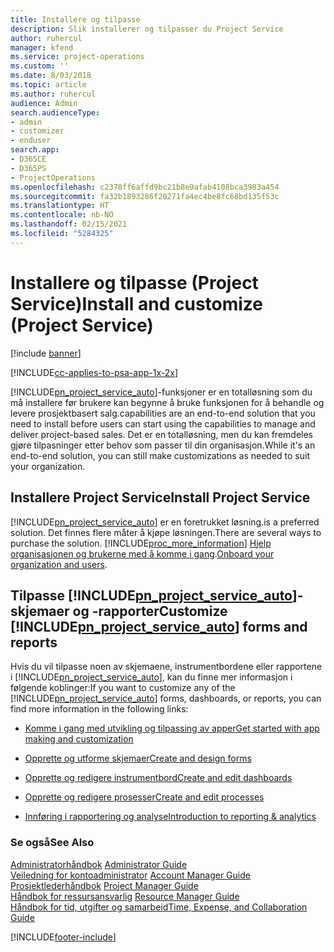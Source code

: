 ```yaml
---
title: Installere og tilpasse
description: Slik installerer og tilpasser du Project Service
author: ruhercul
manager: kfend
ms.service: project-operations
ms.custom: ''
ms.date: 8/03/2018
ms.topic: article
ms.author: ruhercul
audience: Admin
search.audienceType:
- admin
- customizer
- enduser
search.app:
- D365CE
- D365PS
- ProjectOperations
ms.openlocfilehash: c2378ff6affd9bc21b8e9afab4108bca3983a454
ms.sourcegitcommit: fa32b1893286f20271fa4ec4be8fc68bd135f53c
ms.translationtype: HT
ms.contentlocale: nb-NO
ms.lasthandoff: 02/15/2021
ms.locfileid: "5284325"
---
```

# <a name="install-and-customize-project-service"></a><span data-ttu-id="62bc3-103">Installere og tilpasse (Project Service)</span><span class="sxs-lookup"><span data-stu-id="62bc3-103">Install and customize (Project Service)</span></span>

[!include [banner](../includes/psa-now-project-operations.md)]

[!INCLUDE[cc-applies-to-psa-app-1x-2x](../includes/cc-applies-to-psa-app-1x-2x.md)]

[!INCLUDE[pn_project_service_auto](../includes/pn-project-service-auto.md)]<span data-ttu-id="62bc3-104">-funksjoner er en totalløsning som du må installere før brukere kan begynne å bruke funksjonen for å behandle og levere prosjektbasert salg.</span><span class="sxs-lookup"><span data-stu-id="62bc3-104">capabilities are an end-to-end solution that you need to install before users can start using the capabilities to manage and deliver project-based sales.</span></span> <span data-ttu-id="62bc3-105">Det er en totalløsning, men du kan fremdeles gjøre tilpasninger etter behov som passer til din organisasjon.</span><span class="sxs-lookup"><span data-stu-id="62bc3-105">While it's an end-to-end solution, you can still make customizations as needed to suit your organization.</span></span>  
<!-- TODO: I expect to find the information on how to get and install this here. Please find that and add it here. Same for Project Service.--> 
  
## <a name="install-project-service"></a><span data-ttu-id="62bc3-106">Installere Project Service</span><span class="sxs-lookup"><span data-stu-id="62bc3-106">Install Project Service</span></span>  
 [!INCLUDE[pn_project_service_auto](../includes/pn-project-service-auto.md)] <span data-ttu-id="62bc3-107">er en foretrukket løsning.</span><span class="sxs-lookup"><span data-stu-id="62bc3-107">is a preferred solution.</span></span> <span data-ttu-id="62bc3-108">Det finnes flere måter å kjøpe løsningen.</span><span class="sxs-lookup"><span data-stu-id="62bc3-108">There are several ways to purchase the solution.</span></span> [!INCLUDE[proc_more_information](../includes/proc-more-information.md)] <span data-ttu-id="62bc3-109">[Hjelp organisasjonen og brukerne med å komme i gang](https://docs.microsoft.com/dynamics365/customerengagement/on-premises/admin/onboard-your-organization-and-users-to-dynamics-365-online).</span><span class="sxs-lookup"><span data-stu-id="62bc3-109">[Onboard your organization and users](https://docs.microsoft.com/dynamics365/customerengagement/on-premises/admin/onboard-your-organization-and-users-to-dynamics-365-online).</span></span>  
  
## <a name="customize-pn_project_service_auto-forms-and-reports"></a><span data-ttu-id="62bc3-110">Tilpasse [!INCLUDE[pn_project_service_auto](../includes/pn-project-service-auto.md)]-skjemaer og -rapporter</span><span class="sxs-lookup"><span data-stu-id="62bc3-110">Customize [!INCLUDE[pn_project_service_auto](../includes/pn-project-service-auto.md)] forms and reports</span></span>  
 <span data-ttu-id="62bc3-111">Hvis du vil tilpasse noen av skjemaene, instrumentbordene eller rapportene i [!INCLUDE[pn_project_service_auto](../includes/pn-project-service-auto.md)], kan du finne mer informasjon i følgende koblinger:</span><span class="sxs-lookup"><span data-stu-id="62bc3-111">If you want to customize any of the [!INCLUDE[pn_project_service_auto](../includes/pn-project-service-auto.md)] forms, dashboards, or reports, you can find more information in the following links:</span></span>  
  
- [<span data-ttu-id="62bc3-112">Komme i gang med utvikling og tilpassing av apper</span><span class="sxs-lookup"><span data-stu-id="62bc3-112">Get started with app making and customization</span></span>](https://docs.microsoft.com/dynamics365/customerengagement/on-premises/customize/getting-started-customization)  
  
- [<span data-ttu-id="62bc3-113">Opprette og utforme skjemaer</span><span class="sxs-lookup"><span data-stu-id="62bc3-113">Create and design forms</span></span>](https://docs.microsoft.com/dynamics365/customerengagement/on-premises/customize/create-design-forms)  
  
- [<span data-ttu-id="62bc3-114">Opprette og redigere instrumentbord</span><span class="sxs-lookup"><span data-stu-id="62bc3-114">Create and edit dashboards</span></span>](https://docs.microsoft.com/dynamics365/customerengagement/on-premises/customize/create-edit-dashboards)  
  
- [<span data-ttu-id="62bc3-115">Opprette og redigere prosesser</span><span class="sxs-lookup"><span data-stu-id="62bc3-115">Create and edit processes</span></span>](https://docs.microsoft.com/dynamics365/customerengagement/on-premises/customize/guide-staff-through-common-tasks-processes)  
  
- [<span data-ttu-id="62bc3-116">Innføring i rapportering og analyse</span><span class="sxs-lookup"><span data-stu-id="62bc3-116">Introduction to reporting & analytics</span></span>](https://docs.microsoft.com/dynamics365/customerengagement/on-premises/analytics/reporting-analytics-with-dynamics-365)  
  
### <a name="see-also"></a><span data-ttu-id="62bc3-117">Se også</span><span class="sxs-lookup"><span data-stu-id="62bc3-117">See Also</span></span>  
 <span data-ttu-id="62bc3-118">[Administratorhåndbok](../psa/admin-guide.md) </span><span class="sxs-lookup"><span data-stu-id="62bc3-118">[Administrator Guide](../psa/admin-guide.md) </span></span>  
 <span data-ttu-id="62bc3-119">[Veiledning for kontoadministrator](../psa/account-manager-guide.md) </span><span class="sxs-lookup"><span data-stu-id="62bc3-119">[Account Manager Guide](../psa/account-manager-guide.md) </span></span>  
 <span data-ttu-id="62bc3-120">[Prosjektlederhåndbok](../psa/project-manager-guide.md) </span><span class="sxs-lookup"><span data-stu-id="62bc3-120">[Project Manager Guide](../psa/project-manager-guide.md) </span></span>  
 <span data-ttu-id="62bc3-121">[Håndbok for ressursansvarlig](../psa/resource-manager-guide.md) </span><span class="sxs-lookup"><span data-stu-id="62bc3-121">[Resource Manager Guide](../psa/resource-manager-guide.md) </span></span>  
 [<span data-ttu-id="62bc3-122">Håndbok for tid, utgifter og samarbeid</span><span class="sxs-lookup"><span data-stu-id="62bc3-122">Time, Expense, and Collaboration Guide</span></span>](../psa/time-expense-collaboration-guide.md)


[!INCLUDE[footer-include](../includes/footer-banner.md)]
